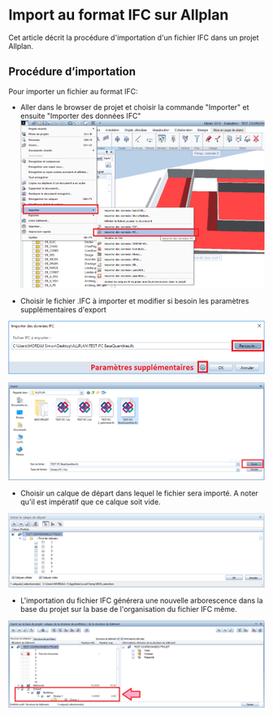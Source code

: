 # Import au format IFC sur Allplan

Cet article décrit la procédure d'importation d'un fichier IFC dans un projet Allplan. 

## Procédure d’importation

Pour importer un fichier au format IFC:

* Aller dans le browser de projet et choisir la commande "Importer" et ensuite "Importer des données IFC"
![](/02_Modelisation/00_communs/images/ALLPLANIMP1.png)

* Choisir le fichier .IFC à importer et modifier si besoin les paramètres supplémentaires d'export

![](/02_Modelisation/00_communs/images/ALLPLANIMP3.png)

![](/02_Modelisation/00_communs/images/ALLPLANIMP2.png)

* Choisir un calque de départ dans lequel le fichier sera importé. A noter qu'il est impératif que ce calque soit vide. 

![](/02_Modelisation/00_communs/images/ALLPLANIMP4.png)

* L'importation du fichier IFC générera une nouvelle arborescence dans la base du projet sur la base de l'organisation du fichier IFC même. 

![](/02_Modelisation/00_communs/images/ALLPLANIMP5.png)

